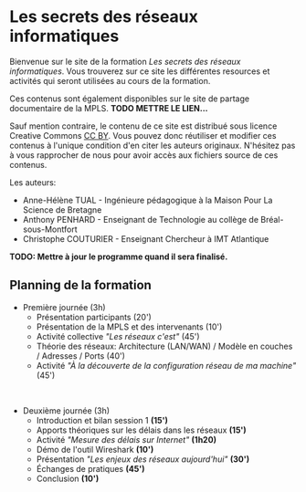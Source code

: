 # Les secrets des réseaux informatiques

Bienvenue sur le site de la formation *Les secrets des réseaux informatiques*.
Vous trouverez sur ce site les différentes resources et activités qui
seront utilisées au cours de la formation. 

Ces contenus sont également disponibles sur le site de partage
documentaire de la MPLS. 
**<a class="text-danger">TODO METTRE LE LIEN...</a>**


Sauf mention contraire, le contenu de ce site est distribué sous licence
Creative Commons [CC BY](https://creativecommons.org/licenses/?lang=fr).
Vous pouvez donc réutiliser et modifier ces contenus à l'unique
condition d'en citer les auteurs originaux. N'hésitez pas à vous
rapprocher de nous pour avoir accès aux fichiers source de ces contenus.


Les auteurs:

* Anne-Hélène TUAL - Ingénieure pédagogique à la Maison Pour La Science de Bretagne
* Anthony PENHARD - Enseignant de Technologie au collège de Bréal-sous-Montfort 
* Christophe COUTURIER - Enseignant Chercheur à IMT Atlantique

<!-- Some Markdown text with <span style="color:blue">some *blue* text</span>. -->
<!-- <p class="text-primary">Nullam id dolor id nibh ultricies vehicula ut id elit.</p> -->
<!-- <p class="text-secondary">Nullam id dolor id nibh ultricies vehicula ut id elit.</p> -->

**<p class="text-danger">TODO: Mettre à jour le programme quand il sera
finalisé.</p>**

## Planning de la formation

* Première journée (3h)
    * Présentation participants (20')
    * Présentation de la MPLS et des intervenants (10')
    * Activité collective *"Les réseaux c'est"* (45')
    * Théorie des réseaux: Architecture (LAN/WAN) / Modèle en couches / Adresses / Ports (40')
    * Activité *"À la découverte de la configuration réseau de ma machine"* (45')

</br>

* Deuxième journée (3h)
    * Introduction et bilan session 1 **(15')**
    * Apports théoriques sur les délais dans les réseaux  **(15')**
    * Activité *"Mesure des délais sur Internet"* **(1h20)**
    * Démo de l'outil Wireshark **(10')**
    * Présentation *"Les enjeux des réseaux aujourd'hui"* **(30')**
    * Échanges de pratiques **(45')**
    * Conclusion **(10')**